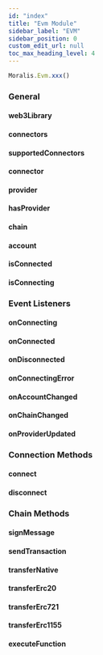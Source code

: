 ```yaml
---
id: "index"
title: "Evm Module"
sidebar_label: "EVM"
sidebar_position: 0
custom_edit_url: null
toc_max_heading_level: 4
---
```


```js
Moralis.Evm.xxx()
```

### General
#### web3Library
#### connectors
#### supportedConnectors
#### connector
#### provider
#### hasProvider
#### chain
#### account
#### isConnected
#### isConnecting

### Event Listeners
#### onConnecting
#### onConnected
#### onDisconnected
#### onConnectingError
#### onAccountChanged
#### onChainChanged
#### onProviderUpdated

### Connection Methods
#### connect
#### disconnect

### Chain Methods
#### signMessage
#### sendTransaction
#### transferNative
#### transferErc20
#### transferErc721
#### transferErc1155
#### executeFunction
